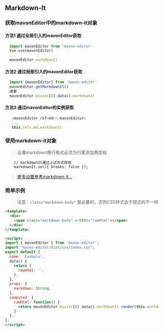 ## Markdown-It

### 获取mavonEditor中的markdown-it对象

#### 方法1 通过全局引入的mavonEditor获取
```javascript
  import mavonEditor from 'mavon-editor'
  Vue.use(mavonEditor)
  ...
  mavonEditor.markdownIt
```

#### 方法2 通过局部引入的mavonEditor获取
```javascript
  import {mavonEditor} from 'mavon-editor'
  mavonEditor.getMarkdownIt()
  或者
  mavonEditor.mixins[0].data().markdownIt
```

#### 方法3 通过mavonEditor的实例获取
```javascript
   <mavonEditor ref=md></mavonEditor>
   ...
   this.refs.md.markdownIt
```

### 使用markdown-it对象

> 设置markdown换行格式必须为行尾添加两空格

```
    // markdownIt通过上述方式获取
    markdownIt.set({ breaks: false });
```

> [更多设置参考markdown-it...](https://github.com/markdown-it/markdown-it)


### 简单示例

> 注意：`class="markdown-body"` 是必要的，否则CSS样式会于预览的不一样
```html
<template>
  <div>
    <span class="markdown-body" v-html="rawHtml"></span>
  </div>
</template>

<script>
import { mavonEditor } from 'mavon-editor';
import "mavon-editor/dist/css/index.css";
export default {
  name: 'Example',
  data() {
    return {
      rawHtml: '',
    };
  },
  props: {
    markdown: String,
  },
  computed: {
    rawHtml: function() {
      return mavonEditor.mixins[0].data().markdownIt.render(this.markdown);
    }
  },
};
</script>
```
